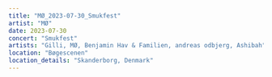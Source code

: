 ```yaml
---
title: "MØ_2023-07-30_Smukfest"
artist: "MØ"
date: 2023-07-30
concert: "Smukfest"
artists: "Gilli, MØ, Benjamin Hav & Familien, andreas odbjerg, Ashibah"
location: "Bøgescenen"
location_details: "Skanderborg, Denmark"
---
```

